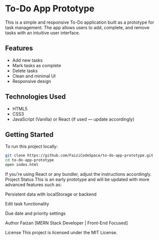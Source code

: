 # To-Do App Prototype

This is a simple and responsive To-Do application built as a prototype for task management. The app allows users to add, complete, and remove tasks with an intuitive user interface.

## Features

- Add new tasks
- Mark tasks as complete
- Delete tasks
- Clean and minimal UI
- Responsive design

## Technologies Used

- HTML5  
- CSS3  
- JavaScript (Vanilla) or React (if used — update accordingly)

## Getting Started

To run this project locally:

```bash
git clone https://github.com/FaiziCodeSpace/to-do-app-prototype.git
cd to-do-app-prototype
open index.html
```
If you're using React or any bundler, adjust the instructions accordingly.
Project Status
This is an early prototype and will be updated with more advanced features such as:

Persistent data with localStorage or backend

Edit task functionality

Due date and priority settings

Author
Faizan
[MERN Stack Developer | Front-End Focused]

License
This project is licensed under the MIT License.
